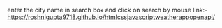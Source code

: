 enter the city name in search box and click on search by mouse
link:-https://roshnigupta9718.github.io/htmlcssjavascriptweatherappopenapi/
